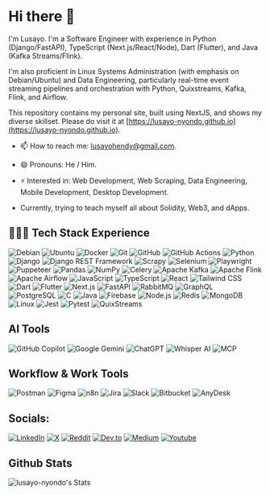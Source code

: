 # Hi there 👋

I'm Lusayo. I'm a Software Engineer with experience in Python (Django/FastAPI), TypeScript (Next.js/React/Node), Dart (Flutter), and Java (Kafka Streams/Flink).

I'm also proficient in Linux Systems Administration (with emphasis on Debian/Ubuntu) and Data Engineering, particularly real-time event streaming pipelines and orchestration with Python, Quixstreams, Kafka, Flink, and Airflow.

This repository contains my personal site, built using NextJS, and shows my diverse skillset. Please do visit it at [https://lusayo-nyondo.github.io](https://lusayo-nyondo.github.io).

- 📫 How to reach me: lusayohendy@gmail.com.
- 😄 Pronouns: He / Him.
- ⚡ Interested in: Web Development, Web Scraping, Data Engineering, Mobile Development, Desktop Development.
  
- Currently, trying to teach myself all about Solidity, Web3, and dApps.

## 👩🏾‍💻 Tech Stack Experience

![Debian](https://img.shields.io/badge/Debian-CB0000?logo=Debian&logoColor=white)
![Ubuntu](https://img.shields.io/badge/Ubuntu-E95420?logo=Ubuntu&logoColor=white)
![Docker](https://img.shields.io/badge/Docker-2496ED?logo=Docker&logoColor=white)
![Git](https://img.shields.io/badge/Git-F05032?logo=Git&logoColor=white)
![GitHub](https://img.shields.io/badge/GitHub-181717?logo=github&logoColor=white)
![GitHub Actions](https://img.shields.io/badge/GitHub_Actions-2088FF?logo=github-actions&logoColor=white)
![Python](https://img.shields.io/badge/Python-3776AB?logo=Python&logoColor=white)
![Django](https://img.shields.io/badge/Django-092E20?logo=Django&logoColor=white)
![Django REST Framework](https://img.shields.io/badge/DRF-0093D0?logo=Django&logoColor=white)
![Scrapy](https://img.shields.io/badge/Scrapy-040404?logo=Scrapy&logoColor=white)
![Selenium](https://img.shields.io/badge/Selenium-43B02A?logo=selenium&logoColor=white)
![Playwright](https://img.shields.io/badge/Playwright-000000?logo=Playwright&logoColor=white)
![Puppeteer](https://img.shields.io/badge/Puppeteer-DD0031?logo=Puppeteer&logoColor=white)
![Pandas](https://img.shields.io/badge/Pandas-150458?logo=Pandas&logoColor=white)
![NumPy](https://img.shields.io/badge/NumPy-013243?logo=NumPy&logoColor=white)
![Celery](https://img.shields.io/badge/Celery-3A9B1B?logo=Celery&logoColor=white)
![Apache Kafka](https://img.shields.io/badge/Apache%20Kafka-231F20?logo=Apache%20Kafka&logoColor=white)
![Apache Flink](https://img.shields.io/badge/Apache%20Flink-00979D?logo=Apache%20Flink&logoColor=white)
![Apache Airflow](https://img.shields.io/badge/Apache%20Airflow-017CEE?logo=Apache%20Airflow&logoColor=white)
![JavaScript](https://img.shields.io/badge/JavaScript-F7DF1E?logo=JavaScript&logoColor=black)
![TypeScript](https://img.shields.io/badge/TypeScript-3178C6?logo=TypeScript&logoColor=white)
![React](https://img.shields.io/badge/React-61DAFB?logo=React&logoColor=black)
![Tailwind CSS](https://img.shields.io/badge/Tailwind%20CSS-06B6D4?logo=Tailwind%20CSS&logoColor=white)
![Dart](https://img.shields.io/badge/Dart-0175C2?logo=Dart&logoColor=white)
![Flutter](https://img.shields.io/badge/Flutter-02569B?logo=Flutter&logoColor=white)
![Next.js](https://img.shields.io/badge/Next.js-000000?logo=Next.js&logoColor=white)
![FastAPI](https://img.shields.io/badge/FastAPI-009688?logo=FastAPI&logoColor=white)
![RabbitMQ](https://img.shields.io/badge/RabbitMQ-FF6600?logo=RabbitMQ&logoColor=white)
![GraphQL](https://img.shields.io/badge/GraphQL-E10098?logo=GraphQL&logoColor=white)
![PostgreSQL](https://img.shields.io/badge/PostgreSQL-4169E1?logo=PostgreSQL&logoColor=white)
![C](https://img.shields.io/badge/C-00599C?logo=C&logoColor=white)
![Java](https://img.shields.io/badge/Java-007396?logo=Java&logoColor=white)
![Firebase](https://img.shields.io/badge/Firebase-FFCA28?logo=Firebase&logoColor=black)
![Node.js](https://img.shields.io/badge/Node.js-339933?logo=Node.js&logoColor=white)
![Redis](https://img.shields.io/badge/Redis-DC382D?logo=Redis&logoColor=white)
![MongoDB](https://img.shields.io/badge/MongoDB-47A248?logo=MongoDB&logoColor=white)
![Linux](https://img.shields.io/badge/Linux-FCC624?logo=Linux&logoColor=black)
![Jest](https://img.shields.io/badge/Jest-C21325?logo=Jest&logoColor=white)
![Pytest](https://img.shields.io/badge/Pytest-505A8D?logo=Pytest&logoColor=white)
![QuixStreams](https://img.shields.io/badge/QuixStreams-0052CC?logo=&logoColor=white)

## AI Tools

![GitHub Copilot](https://img.shields.io/badge/GitHub_Copilot-6CC644?logo=github&logoColor=white)
![Google Gemini](https://img.shields.io/badge/Google_Gemini-4285F4?logo=google&logoColor=white)
![ChatGPT](https://img.shields.io/badge/ChatGPT-10A37F?logo=openai&logoColor=white)
![Whisper AI](https://img.shields.io/badge/Whisper_AI-7E7E7E?logo=apple&logoColor=white)
![MCP](https://img.shields.io/badge/MCP-0F62FE?logo=microsoft&logoColor=white)

## Workflow & Work Tools

![Postman](https://img.shields.io/badge/Postman-FF6C37?logo=postman&logoColor=white)
![Figma](https://img.shields.io/badge/Figma-F24E1E?logo=figma&logoColor=white)
![n8n](https://img.shields.io/badge/n8n-FF3E00?logo=n8n&logoColor=white)
![Jira](https://img.shields.io/badge/Jira-0052CC?logo=jira&logoColor=white)
![Slack](https://img.shields.io/badge/Slack-4A154B?logo=slack&logoColor=white)
![Bitbucket](https://img.shields.io/badge/Bitbucket-0052CC?logo=bitbucket&logoColor=white)
![AnyDesk](https://img.shields.io/badge/AnyDesk-EC0000?logo=anydesk&logoColor=white)

## Socials:
[![LinkedIn](https://img.shields.io/badge/LinkedIn-%230077B5.svg?logo=linkedin&logoColor=white)](https://www.linkedin.com/in/lusayo-nyondo/)
[![X](https://img.shields.io/badge/X-black.svg?logo=X&logoColor=white)](https://x.com/lusayo_ny)
[![Reddit](https://img.shields.io/badge/Reddit-%23FF4500.svg?logo=Reddit&logoColor=white)](https://reddit.com/users/lusayo_ny)
[![Dev.to](https://img.shields.io/badge/Dev.to-black.svg?logo=Dev.to&logoColor=white)](https://dev.to/lusayo_ny)
[![Medium](https://img.shields.io/badge/Medium-black.svg?logo=Medium&logoColor=white)](https://medium.com/@lusayo-nyondo)
[![Youtube](https://img.shields.io/badge/Youtube-red.svg?logo=Youtube&logoColor=white)](https://youtube.com/@project_sayo)

## Github Stats
![lusayo-nyondo's Stats](https://github-readme-stats.vercel.app/api?username=lusayo-nyondo&theme=vue-dark&show_icons=true&hide_border=true&count_private=true)
